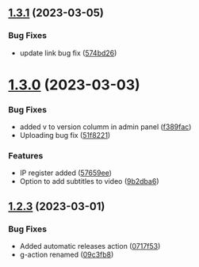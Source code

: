 ## [1.3.1](https://github.com/DaneeSkripter/DaneeCloud/compare/v1.3.0...v1.3.1) (2023-03-05)


### Bug Fixes

* update link bug fix ([574bd26](https://github.com/DaneeSkripter/DaneeCloud/commit/574bd26c884bd0955f19b9124b7cd23f29aa7a25))



# [1.3.0](https://github.com/DaneeSkripter/DaneeCloud/compare/v1.2.3...v1.3.0) (2023-03-03)


### Bug Fixes

* added v to version columm in admin panel ([f389fac](https://github.com/DaneeSkripter/DaneeCloud/commit/f389facad2c83f03f4007e7dd53c476ef8116ea0))
* Uploading bug fix ([51f8221](https://github.com/DaneeSkripter/DaneeCloud/commit/51f82215baa3a6838c08f23a026ab444c20915f1))


### Features

* IP register added ([57659ee](https://github.com/DaneeSkripter/DaneeCloud/commit/57659ee7ddfa3348df44c87eac98045c6da650fd))
* Option to add subtitles to video ([9b2dba6](https://github.com/DaneeSkripter/DaneeCloud/commit/9b2dba69c21f99e285778e3dff118502ce4fe149))



## [1.2.3](https://github.com/DaneeSkripter/DaneeCloud/compare/0717f53cbb0c9098675554d110fdbee36c761ddc...v1.2.3) (2023-03-01)


### Bug Fixes

* Added automatic releases action ([0717f53](https://github.com/DaneeSkripter/DaneeCloud/commit/0717f53cbb0c9098675554d110fdbee36c761ddc))
* g-action renamed ([09c3fb8](https://github.com/DaneeSkripter/DaneeCloud/commit/09c3fb8170439ff3abb1e99a45d885e123bacbd6))



